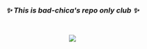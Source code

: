 <h3 align="center">
    <i> ✨ This is bad-chica's repo only club ✨ </i>
</h3>

<br>

<p align="center">
    <img src="https://user-images.githubusercontent.com/64287087/153733690-df1e28ff-3bc1-4485-aeee-4821fac786e3.gif" />
</p>
